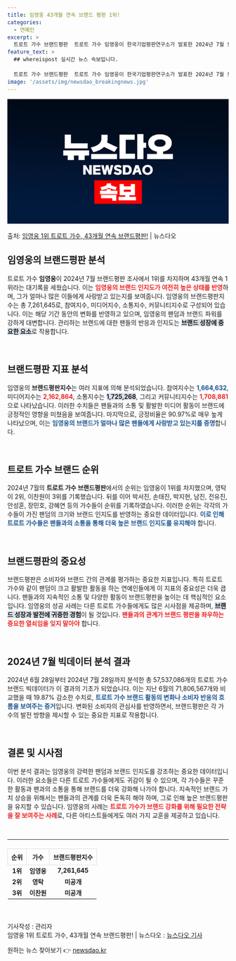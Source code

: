 ```yaml
---
title: 임영웅 43개월 연속 브랜드 평판 1위!
categories:
  - 연예인
excerpt: >
  트로트 가수 브랜드평판  트로트 가수 임영웅이 한국기업평판연구소가 발표한 2024년 7월 트로트 가수 브랜드…
feature_text: >
  ## whereispost 실시간 뉴스 속보입니다.

  트로트 가수 브랜드평판  트로트 가수 임영웅이 한국기업평판연구소가 발표한 2024년 7월 트로트 가수 브랜드…
image: '/assets/img/newsdao_breakingnews.jpg'
---
```


![뉴스다오 속보](/assets/img/newsdao_breakingnews.jpg)

<p>출처: <a href="https://newsdao.kr/5081" rel="dofollow">임영웅 1위 트로트 가수, 43개월 연속 브랜드평판!</a> | 뉴스다오</p>

<h2 data-ke-size="size26">임영웅의 브랜드평판 분석</h2>

<p data-ke-size="size16">트로트 가수 <b>임영웅</b>이 2024년 7월 브랜드평판 조사에서 1위를 차지하며 43개월 연속 1위라는 대기록을 세웠습니다. 이는 <b><span style="color: #ee2323;">임영웅의 브랜드 인지도가 여전히 높은 상태를 반영</span></b>하며, 그가 얼마나 많은 이들에게 사랑받고 있는지를 보여줍니다. 임영웅의 브랜드평판지수는 총 7,261,645로, 참여지수, 미디어지수, 소통지수, 커뮤니티지수로 구성되어 있습니다. 이는 해당 기간 동안의 변화를 반영하고 있으며, 임영웅의 팬덤과 브랜드 파워를 강하게 대변합니다. 관리하는 브랜드에 대한 팬들의 반응과 인지도는 <b><span style="background-color: #21538527;">브랜드 성장에 중요한 요소</span></b>로 작용합니다.</p>

<p data-ke-size="size16">&nbsp;</p>

<h2 data-ke-size="size26">브랜드평판 지표 분석</h2>

<p data-ke-size="size16">임영웅의 <b>브랜드평판지수</b>는 여러 지표에 의해 분석되었습니다. 참여지수는 <b><span style="color: #1a5490;">1,664,632</span></b>, 미디어지수는 <b><span style="color: #ee2323;">2,162,864</span></b>, 소통지수는 <b><span style="background-color: #21538527;">1,725,268</span></b>, 그리고 커뮤니티지수는 <b><span style="color: #ee2323;">1,708,881</span></b>으로 나타났습니다. 이러한 수치들은 팬들과의 소통 및 활발한 미디어 활동이 브랜드에 긍정적인 영향을 미쳤음을 보여줍니다. 마지막으로, 긍정비율은 90.97%로 매우 높게 나타났으며, 이는 <b><span style="color: #1a5490;">임영웅의 브랜드가 얼마나 많은 팬들에게 사랑받고 있는지를 증명</span></b>합니다.</p>

<p data-ke-size="size16">&nbsp;</p>

<h2 data-ke-size="size26">트로트 가수 브랜드 순위</h2>

<p data-ke-size="size16">2024년 7월의 <b>트로트 가수 브랜드평판</b>에서의 순위는 임영웅이 1위를 차지했으며, 영탁이 2위, 이찬원이 3위를 기록했습니다. 뒤를 이어 박서진, 손태진, 박지현, 남진, 전유진, 안성훈, 장민호, 강혜연 등의 가수들이 순위를 기록하였습니다. 이러한 순위는 각각의 가수들이 가진 팬덤의 크기와 브랜드 인지도를 반영하는 중요한 데이터입니다. <b><span style="color: #1a5490;">이로 인해 트로트 가수들은 팬들과의 소통을 통해 더욱 높은 브랜드 인지도를 유지해야</span></b> 합니다.</p>

<p data-ke-size="size16">&nbsp;</p>

<h2 data-ke-size="size26">브랜드평판의 중요성</h2>

<p data-ke-size="size16">브랜드평판은 소비자와 브랜드 간의 관계를 평가하는 중요한 지표입니다. 특히 트로트 가수와 같이 팬덤이 크고 활발한 활동을 하는 연예인들에게 이 지표의 중요성은 더욱 큽니다. 팬들과의 지속적인 소통 및 다양한 활동이 브랜드평판을 높이는 데 핵심적인 요소입니다. 임영웅의 성공 사례는 다른 트로트 가수들에게도 많은 시사점을 제공하며, <b><span style="background-color: #21538527;">브랜드 성장과 발전에 귀중한 경험</span></b>이 될 것입니다. <b><span style="color: #ee2323;">팬들과의 관계가 브랜드 평판을 좌우하는 중요한 열쇠임을 잊지 말아야</span></b> 합니다.</p>

<p data-ke-size="size16">&nbsp;</p>

<h2 data-ke-size="size26">2024년 7월 빅데이터 분석 결과</h2>

<p data-ke-size="size16">2024년 6월 28일부터 2024년 7월 28일까지 분석한 총 57,537,086개의 트로트 가수 브랜드 빅데이터가 이 결과의 기초가 되었습니다. 이는 지난 6월의 71,806,567개와 비교했을 때 19.87% 감소한 수치로, <b><span style="color: #1a5490;">트로트 가수 브랜드 활동의 변화나 소비자 반응의 흐름을 보여주는 증거</span></b>입니다. 변화된 소비자의 관심사를 반영하면서, 브랜드평판은 각 가수의 발전 방향을 제시할 수 있는 중요한 지표로 작용합니다.</p>

<p data-ke-size="size16">&nbsp;</p>

<h2 data-ke-size="size26">결론 및 시사점</h2>

<p data-ke-size="size16">이번 분석 결과는 임영웅의 강력한 팬덤과 브랜드 인지도를 강조하는 중요한 데이터입니다. 이러한 요소들은 다른 트로트 가수들에게도 귀감이 될 수 있으며, 각 가수들은 꾸준한 활동과 팬과의 소통을 통해 브랜드를 더욱 강화해 나가야 합니다. 지속적인 브랜드 가치 상승을 위해서는 팬들과의 관계를 더욱 돈독히 해야 하며, 그로 인해 높은 브랜드평판을 유지할 수 있습니다. 임영웅의 사례는 <b><span style="color: #ee2323;">트로트 가수가 브랜드 강화를 위해 필요한 전략을 잘 보여주는 사례</span></b>로, 다른 아티스트들에게도 여러 가지 교훈을 제공하고 있습니다.</p>

<p data-ke-size="size16">&nbsp;</p>

<hr />

<table style="width: 100%; border-collapse: collapse; margin: 20px 0;">
    <thead>
        <tr>
            <th style="border: 1px solid #ddd; padding: 8px;"><b>순위</b></th>
            <th style="border: 1px solid #ddd; padding: 8px;"><b>가수</b></th>
            <th style="border: 1px solid #ddd; padding: 8px;"><b>브랜드평판지수</b></th>
        </tr>
    </thead>
    <tbody>
        <tr>
            <td style="text-align: center; height: 17px;"><b>1위</b></td>
            <td style="text-align: center; height: 17px;"><b>임영웅</b></td>
            <td style="text-align: center; height: 17px;"><b>7,261,645</b></td>
        </tr>
        <tr>
            <td style="text-align: center; height: 17px;"><b>2위</b></td>
            <td style="text-align: center; height: 17px;"><b>영탁</b></td>
            <td style="text-align: center; height: 17px;"><b>미공개</b></td>
        </tr>
        <tr>
            <td style="text-align: center; height: 17px;"><b>3위</b></td>
            <td style="text-align: center; height: 17px;"><b>이찬원</b></td>
            <td style="text-align: center; height: 17px;"><b>미공개</b></td>
        </tr>
    </tbody>
</table>

<p data-ke-size="size16">&nbsp;</p>

기사작성 : 관리자  
임영웅 1위 트로트 가수, 43개월 연속 브랜드평판! | 뉴스다오  : <a href="https://newsdao.kr/5081" target="_blank">뉴스다오 기사</a>   

원하는 뉴스 찾아보기 👉 <a href="https://newsdao.kr" rel="dofollow">newsdao.kr</a>


